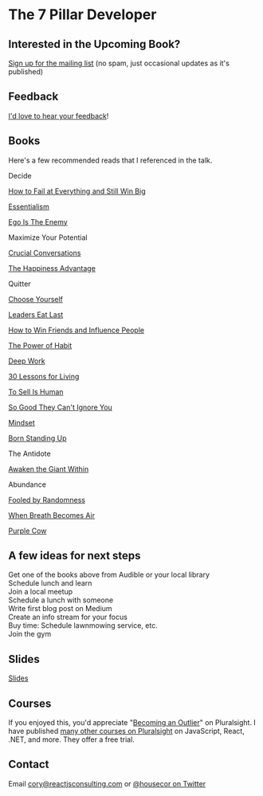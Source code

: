 # The 7 Pillar Developer

## Interested in the Upcoming Book?

[Sign up for the mailing list](https://docs.google.com/forms/d/e/1FAIpQLScq4ipx1Qgi45GIbwL02UauwxDo2rsuCnyAoXc3O8_yT8EYHA/viewform?usp=sf_link) (no spam, just occasional updates as it's published)

## Feedback

[I'd love to hear your feedback](https://docs.google.com/forms/d/e/1FAIpQLScq4ipx1Qgi45GIbwL02UauwxDo2rsuCnyAoXc3O8_yT8EYHA/viewform?usp=sf_link)!

## Books

Here's a few recommended reads that I referenced in the talk.

Decide   

[How to Fail at Everything and Still Win Big](https://www.goodreads.com/book/show/17859574-how-to-fail-at-almost-everything-and-still-win-big)

[Essentialism](https://www.goodreads.com/book/show/18077875-essentialism)

[Ego Is The Enemy](https://www.goodreads.com/book/show/27036528-ego-is-the-enemy)

Maximize Your Potential  

[Crucial Conversations](https://www.goodreads.com/book/show/15014.Crucial_Conversations)

[The Happiness Advantage](https://www.goodreads.com/book/show/9484114-the-happiness-advantage)

Quitter  

[Choose Yourself](https://www.goodreads.com/book/show/17977529-choose-yourself)

[Leaders Eat Last](https://www.goodreads.com/book/show/16144853-leaders-eat-last)

[How to Win Friends and Influence People](https://www.goodreads.com/book/show/4865.How_to_Win_Friends_and_Influence_People)

[The Power of Habit](https://www.goodreads.com/book/show/12609433-the-power-of-habit)

[Deep Work](https://www.goodreads.com/book/show/25744928-deep-work)

[30 Lessons for Living](https://www.goodreads.com/book/show/11376196-30-lessons-for-living)

[To Sell Is Human](https://www.goodreads.com/book/show/13593553-to-sell-is-human)

[So Good They Can't Ignore You](https://www.goodreads.com/book/show/13525945-so-good-they-can-t-ignore-you)

[Mindset](https://www.goodreads.com/book/show/40745.Mindset)

[Born Standing Up](https://www.goodreads.com/book/show/773858.Born_Standing_Up)

The Antidote

[Awaken the Giant Within](https://www.goodreads.com/book/show/22267078-re-awaken-the-giant-within)

Abundance

[Fooled by Randomness](https://www.goodreads.com/book/show/38315.Fooled_by_Randomness)

[When Breath Becomes Air](https://www.goodreads.com/book/show/25899336-when-breath-becomes-air)

[Purple Cow](https://www.goodreads.com/book/show/641604.Purple_Cow)

## A few ideas for next steps

Get one of the books above from Audible or your local library  
Schedule lunch and learn  
Join a local meetup  
Schedule a lunch with someone  
Write first blog post on Medium  
Create an info stream for your focus  
Buy time: Schedule lawnmowing service, etc.  
Join the gym  

## Slides

[Slides](https://www.dropbox.com/s/g9iffkcv8rkj95q/The%207%20Pillar%20Developer.pptx?dl=0)

## Courses

If you enjoyed this, you'd appreciate "[Becoming an Outlier](https://app.pluralsight.com/library/courses/career-reboot-for-developer-mind)" on Pluralsight. I have published [many other courses on Pluralsight](https://app.pluralsight.com/profile/author/cory-house) on JavaScript, React, .NET, and more. They offer a free trial.

## Contact

Email cory@reactjsconsulting.com or [@housecor on Twitter](http://twitter.com/housecor)


